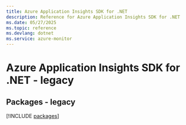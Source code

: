 ```yaml
---
title: Azure Application Insights SDK for .NET
description: Reference for Azure Application Insights SDK for .NET
ms.date: 05/27/2025
ms.topic: reference
ms.devlang: dotnet
ms.service: azure-monitor
---
```

# Azure Application Insights SDK for .NET - legacy
## Packages - legacy
[!INCLUDE [packages](application-insights-index.md)]